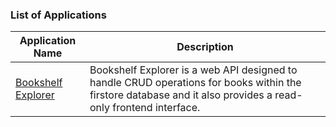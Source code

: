 ### List of Applications
| Application Name| Description |
|---|---|
| [Bookshelf Explorer](bookshelf-explorer)| Bookshelf Explorer is a web API designed to handle CRUD operations for books within the firstore database and it also provides a read-only frontend interface.|
